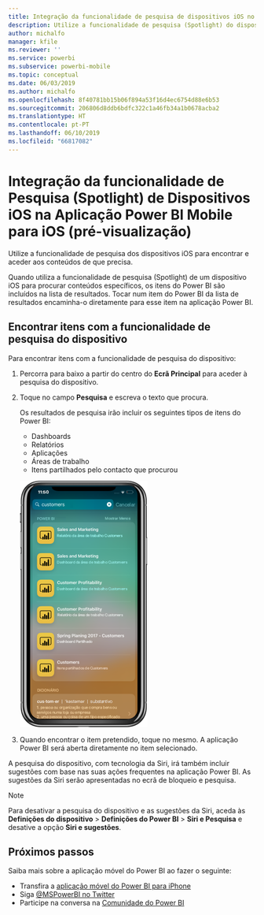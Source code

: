 ```yaml
---
title: Integração da funcionalidade de pesquisa de dispositivos iOS no Power BI
description: Utilize a funcionalidade de pesquisa (Spotlight) do dispositivo para encontrar e aceder aos conteúdos de que precisa
author: michalfo
manager: kfile
ms.reviewer: ''
ms.service: powerbi
ms.subservice: powerbi-mobile
ms.topic: conceptual
ms.date: 06/03/2019
ms.author: michalfo
ms.openlocfilehash: 8f40781bb15b06f894a53f16d4ec6754d88e6b53
ms.sourcegitcommit: 206806d8ddb6bdfc322c1a46fb34a1b0678acba2
ms.translationtype: HT
ms.contentlocale: pt-PT
ms.lasthandoff: 06/10/2019
ms.locfileid: "66817082"
---
```

# <a name="ios-device-search-spotlight-integration-with-power-bi-mobile-ios-app-preview"></a>Integração da funcionalidade de Pesquisa (Spotlight) de Dispositivos iOS na Aplicação Power BI Mobile para iOS (pré-visualização)
Utilize a funcionalidade de pesquisa dos dispositivos iOS para encontrar e aceder aos conteúdos de que precisa.

Quando utiliza a funcionalidade de pesquisa (Spotlight) de um dispositivo iOS para procurar conteúdos específicos, os itens do Power BI são incluídos na lista de resultados. Tocar num item do Power BI da lista de resultados encaminha-o diretamente para esse item na aplicação Power BI.

## <a name="find-items-using-device-search"></a>Encontrar itens com a funcionalidade de pesquisa do dispositivo

Para encontrar itens com a funcionalidade de pesquisa do dispositivo:

1. Percorra para baixo a partir do centro do **Ecrã Principal** para aceder à pesquisa do dispositivo.

2. Toque no campo **Pesquisa** e escreva o texto que procura.
 
   Os resultados de pesquisa irão incluir os seguintes tipos de itens do Power BI:

    * Dashboards
    * Relatórios
    * Aplicações
    * Áreas de trabalho
    * Itens partilhados pelo contacto que procurou

    ![Captura de ecrã a mostrar os resultados de pesquisa do Power BI na pesquisa de um dispositivo iOS](./media/mobile-apps-ios-siri-search/power-bi-spotlight-search.png)

 3. Quando encontrar o item pretendido, toque no mesmo. A aplicação Power BI será aberta diretamente no item selecionado. 

A pesquisa do dispositivo, com tecnologia da Siri, irá também incluir sugestões com base nas suas ações frequentes na aplicação Power BI. As sugestões da Siri serão apresentadas no ecrã de bloqueio e pesquisa.

>[!NOTE]
>
>Para desativar a pesquisa do dispositivo e as sugestões da Siri, aceda às **Definições do dispositivo** > **Definições do Power BI** > **Siri e Pesquisa** e desative a opção **Siri e sugestões**.
>

## <a name="next-steps"></a>Próximos passos
Saiba mais sobre a aplicação móvel do Power BI ao fazer o seguinte: 

* Transfira a [aplicação móvel do Power BI para iPhone](http://go.microsoft.com/fwlink/?LinkId=522062)
* Siga [@MSPowerBI no Twitter](https://twitter.com/MSPowerBI)
* Participe na conversa na [Comunidade do Power BI](http://community.powerbi.com/)

